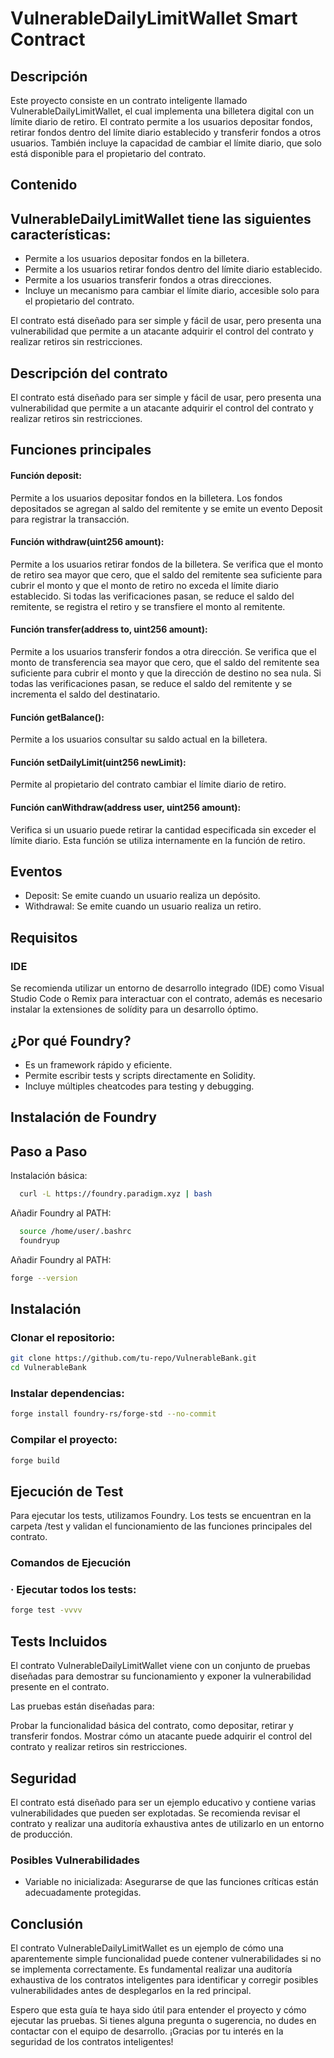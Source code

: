 
# VulnerableDailyLimitWallet Smart Contract

## Descripción

Este proyecto consiste en un contrato inteligente llamado VulnerableDailyLimitWallet, el cual implementa una billetera digital con un límite diario de retiro. El contrato permite a los usuarios depositar fondos, retirar fondos dentro del límite diario establecido y transferir fondos a otros usuarios. También incluye la capacidad de cambiar el límite diario, que solo está disponible para el propietario del contrato.
## Contenido

## VulnerableDailyLimitWallet tiene las siguientes características:

- Permite a los usuarios depositar fondos en la billetera.
- Permite a los usuarios retirar fondos dentro del límite diario establecido.
- Permite a los usuarios transferir fondos a otras direcciones.
- Incluye un mecanismo para cambiar el límite diario, accesible solo para el propietario del contrato.

El contrato está diseñado para ser simple y fácil de usar, pero presenta una vulnerabilidad que permite a un atacante adquirir el control del contrato y realizar retiros sin restricciones.

## Descripción del contrato
El contrato está diseñado para ser simple y fácil de usar, pero presenta una vulnerabilidad que permite a un atacante adquirir el control del contrato y realizar retiros sin restricciones.
## Funciones principales

#### Función deposit: 
Permite a los usuarios depositar fondos en la billetera. Los fondos depositados se agregan al saldo del remitente y se emite un evento Deposit para registrar la transacción.

#### Función withdraw(uint256 amount):
Permite a los usuarios retirar fondos de la billetera. Se verifica que el monto de retiro sea mayor que cero, que el saldo del remitente sea suficiente para cubrir el monto y que el monto de retiro no exceda el límite diario establecido. Si todas las verificaciones pasan, se reduce el saldo del remitente, se registra el retiro y se transfiere el monto al remitente.

#### Función transfer(address to, uint256 amount): 
Permite a los usuarios transferir fondos a otra dirección. Se verifica que el monto de transferencia sea mayor que cero, que el saldo del remitente sea suficiente para cubrir el monto y que la dirección de destino no sea nula. Si todas las verificaciones pasan, se reduce el saldo del remitente y se incrementa el saldo del destinatario.

#### Función getBalance(): 
Permite a los usuarios consultar su saldo actual en la billetera.

#### Función setDailyLimit(uint256 newLimit): 
Permite al propietario del contrato cambiar el límite diario de retiro.

#### Función canWithdraw(address user, uint256 amount): 
Verifica si un usuario puede retirar la cantidad especificada sin exceder el límite diario. Esta función se utiliza internamente en la función de retiro.
## Eventos
- Deposit: Se emite cuando un usuario realiza un depósito.
- Withdrawal: Se emite cuando un usuario realiza un retiro.
## Requisitos

### IDE

Se recomienda utilizar un entorno de desarrollo integrado (IDE) como Visual Studio Code o Remix para interactuar con el contrato, además es necesario instalar la extensiones de solídity para un desarrollo óptimo.

## ¿Por qué Foundry?
- Es un framework rápido y eficiente.
- Permite escribir tests y scripts directamente en Solidity.
- Incluye múltiples cheatcodes para testing y debugging.

## Instalación de Foundry
## Paso a Paso

Instalación básica:

```bash
  curl -L https://foundry.paradigm.xyz | bash
```
Añadir Foundry al PATH:

```bash
  source /home/user/.bashrc 
  foundryup
```
Añadir Foundry al PATH:

```bash
forge --version
```

## Instalación

### Clonar el repositorio:

```bash
git clone https://github.com/tu-repo/VulnerableBank.git
cd VulnerableBank

```
### Instalar dependencias:

```bash
forge install foundry-rs/forge-std --no-commit
```

### Compilar el proyecto:

```bash
forge build

```
## Ejecución de Test
Para ejecutar los tests, utilizamos Foundry. Los tests se encuentran en la carpeta /test y validan el funcionamiento de las funciones principales del contrato.

### Comandos de Ejecución

### · Ejecutar todos los tests:
```bash
forge test -vvvv

```
## Tests Incluidos
El contrato VulnerableDailyLimitWallet viene con un conjunto de pruebas diseñadas para demostrar su funcionamiento y exponer la vulnerabilidad presente en el contrato.

Las pruebas están diseñadas para:

Probar la funcionalidad básica del contrato, como depositar, retirar y transferir fondos.
Mostrar cómo un atacante puede adquirir el control del contrato y realizar retiros sin restricciones.
## Seguridad

El contrato está diseñado para ser un ejemplo educativo y contiene varias vulnerabilidades que pueden ser explotadas. Se recomienda revisar el contrato y realizar una auditoría exhaustiva antes de utilizarlo en un entorno de producción.

### Posibles Vulnerabilidades

* Variable no inicializada: Asegurarse de que las funciones críticas están adecuadamente protegidas.

## Conclusión
El contrato VulnerableDailyLimitWallet es un ejemplo de cómo una aparentemente simple funcionalidad puede contener vulnerabilidades si no se implementa correctamente. Es fundamental realizar una auditoría exhaustiva de los contratos inteligentes para identificar y corregir posibles vulnerabilidades antes de desplegarlos en la red principal.

Espero que esta guía te haya sido útil para entender el proyecto y cómo ejecutar las pruebas. Si tienes alguna pregunta o sugerencia, no dudes en contactar con el equipo de desarrollo. ¡Gracias por tu interés en la seguridad de los contratos inteligentes!
